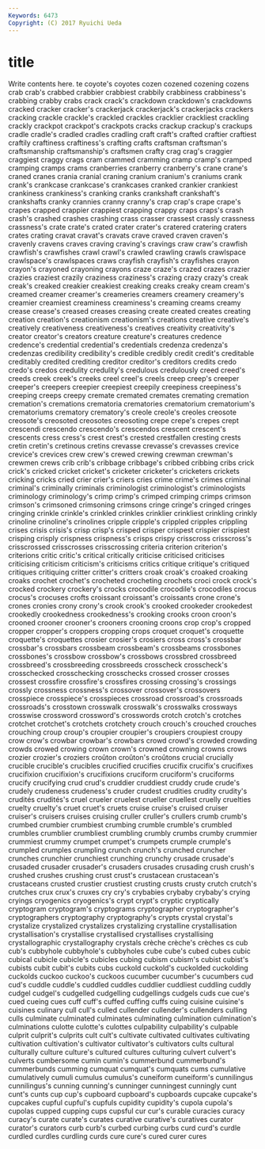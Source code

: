 ```yaml
---
Keywords: 6473 
Copyright: (C) 2017 Ryuichi Ueda
---
```


# title

Write contents here.
te coyote's
coyotes cozen cozened cozening cozens crab crab's crabbed crabbier crabbiest
crabbily crabbiness crabbiness's crabbing crabby crabs crack crack's crackdown crackdown's
crackdowns cracked cracker cracker's crackerjack crackerjack's crackerjacks crackers cracking crackle
crackle's crackled crackles cracklier crackliest crackling crackly crackpot crackpot's crackpots
cracks crackup crackup's crackups cradle cradle's cradled cradles cradling craft
craft's crafted craftier craftiest craftily craftiness craftiness's crafting crafts craftsman
craftsman's craftsmanship craftsmanship's craftsmen crafty crag crag's craggier craggiest craggy
crags cram crammed cramming cramp cramp's cramped cramping cramps crams
cranberries cranberry cranberry's crane crane's craned cranes crania cranial craning
cranium cranium's craniums crank crank's crankcase crankcase's crankcases cranked crankier
crankiest crankiness crankiness's cranking cranks crankshaft crankshaft's crankshafts cranky crannies
cranny cranny's crap crap's crape crape's crapes crapped crappier crappiest
crapping crappy craps craps's crash crash's crashed crashes crashing crass
crasser crassest crassly crassness crassness's crate crate's crated crater crater's
cratered cratering craters crates crating cravat cravat's cravats crave craved
craven craven's cravenly cravens craves craving craving's cravings craw craw's
crawfish crawfish's crawfishes crawl crawl's crawled crawling crawls crawlspace crawlspace's
crawlspaces craws crayfish crayfish's crayfishes crayon crayon's crayoned crayoning crayons
craze craze's crazed crazes crazier crazies craziest crazily craziness craziness's
crazing crazy crazy's creak creak's creaked creakier creakiest creaking creaks
creaky cream cream's creamed creamer creamer's creameries creamers creamery creamery's
creamier creamiest creaminess creaminess's creaming creams creamy crease crease's creased
creases creasing create created creates creating creation creation's creationism creationism's
creations creative creative's creatively creativeness creativeness's creatives creativity creativity's creator
creator's creators creature creature's creatures credence credence's credential credential's credentials
credenza credenza's credenzas credibility credibility's credible credibly credit credit's creditable
creditably credited crediting creditor creditor's creditors credits credo credo's credos
credulity credulity's credulous credulously creed creed's creeds creek creek's creeks
creel creel's creels creep creep's creeper creeper's creepers creepier creepiest
creepily creepiness creepiness's creeping creeps creepy cremate cremated cremates cremating
cremation cremation's cremations crematoria crematories crematorium crematorium's crematoriums crematory crematory's
creole creole's creoles creosote creosote's creosoted creosotes creosoting crepe crepe's
crepes crept crescendi crescendo crescendo's crescendos crescent crescent's crescents cress
cress's crest crest's crested crestfallen cresting crests cretin cretin's cretinous
cretins crevasse crevasse's crevasses crevice crevice's crevices crew crew's crewed
crewing crewman crewman's crewmen crews crib crib's cribbage cribbage's cribbed
cribbing cribs crick crick's cricked cricket cricket's cricketer cricketer's cricketers
crickets cricking cricks cried crier crier's criers cries crime crime's
crimes criminal criminal's criminally criminals criminologist criminologist's criminologists criminology criminology's
crimp crimp's crimped crimping crimps crimson crimson's crimsoned crimsoning crimsons
cringe cringe's cringed cringes cringing crinkle crinkle's crinkled crinkles crinklier
crinkliest crinkling crinkly crinoline crinoline's crinolines cripple cripple's crippled cripples
crippling crises crisis crisis's crisp crisp's crisped crisper crispest crispier
crispiest crisping crisply crispness crispness's crisps crispy crisscross crisscross's crisscrossed
crisscrosses crisscrossing criteria criterion criterion's criterions critic critic's critical critically
criticise criticised criticises criticising criticism criticism's criticisms critics critique critique's
critiqued critiques critiquing critter critter's critters croak croak's croaked croaking
croaks crochet crochet's crocheted crocheting crochets croci crock crock's crocked
crockery crockery's crocks crocodile crocodile's crocodiles crocus crocus's crocuses crofts
croissant croissant's croissants crone crone's crones cronies crony crony's crook
crook's crooked crookeder crookedest crookedly crookedness crookedness's crooking crooks croon
croon's crooned crooner crooner's crooners crooning croons crop crop's cropped
cropper cropper's croppers cropping crops croquet croquet's croquette croquette's croquettes
crosier crosier's crosiers cross cross's crossbar crossbar's crossbars crossbeam crossbeam's
crossbeams crossbones crossbones's crossbow crossbow's crossbows crossbred crossbreed crossbreed's crossbreeding
crossbreeds crosscheck crosscheck's crosschecked crosschecking crosschecks crossed crosser crosses crossest
crossfire crossfire's crossfires crossing crossing's crossings crossly crossness crossness's crossover
crossover's crossovers crosspiece crosspiece's crosspieces crossroad crossroad's crossroads crossroads's crosstown
crosswalk crosswalk's crosswalks crossways crosswise crossword crossword's crosswords crotch crotch's
crotches crotchet crotchet's crotchets crotchety crouch crouch's crouched crouches crouching
croup croup's croupier croupier's croupiers croupiest croupy crow crow's crowbar
crowbar's crowbars crowd crowd's crowded crowding crowds crowed crowing crown
crown's crowned crowning crowns crows crozier crozier's croziers croûton croûton's
croûtons crucial crucially crucible crucible's crucibles crucified crucifies crucifix crucifix's
crucifixes crucifixion crucifixion's crucifixions cruciform cruciform's cruciforms crucify crucifying crud
crud's cruddier cruddiest cruddy crude crude's crudely crudeness crudeness's cruder
crudest crudities crudity crudity's crudités crudités's cruel crueler cruelest crueller
cruellest cruelly cruelties cruelty cruelty's cruet cruet's cruets cruise cruise's
cruised cruiser cruiser's cruisers cruises cruising cruller cruller's crullers crumb
crumb's crumbed crumbier crumbiest crumbing crumble crumble's crumbled crumbles crumblier
crumbliest crumbling crumbly crumbs crumby crummier crummiest crummy crumpet crumpet's
crumpets crumple crumple's crumpled crumples crumpling crunch crunch's crunched cruncher
crunches crunchier crunchiest crunching crunchy crusade crusade's crusaded crusader crusader's
crusaders crusades crusading crush crush's crushed crushes crushing crust crust's
crustacean crustacean's crustaceans crusted crustier crustiest crusting crusts crusty crutch
crutch's crutches crux crux's cruxes cry cry's crybabies crybaby crybaby's
crying cryings cryogenics cryogenics's crypt crypt's cryptic cryptically cryptogram cryptogram's
cryptograms cryptographer cryptographer's cryptographers cryptography cryptography's crypts crystal crystal's crystalize
crystalized crystalizes crystalizing crystalline crystallisation crystallisation's crystallise crystallised crystallises crystallising
crystallographic crystallography crystals crèche crèche's crèches cs cub cub's cubbyhole
cubbyhole's cubbyholes cube cube's cubed cubes cubic cubical cubicle cubicle's
cubicles cubing cubism cubism's cubist cubist's cubists cubit cubit's cubits
cubs cuckold cuckold's cuckolded cuckolding cuckolds cuckoo cuckoo's cuckoos cucumber
cucumber's cucumbers cud cud's cuddle cuddle's cuddled cuddles cuddlier cuddliest
cuddling cuddly cudgel cudgel's cudgelled cudgelling cudgellings cudgels cuds cue
cue's cued cueing cues cuff cuff's cuffed cuffing cuffs cuing
cuisine cuisine's cuisines culinary cull cull's culled cullender cullender's cullenders
culling culls culminate culminated culminates culminating culmination culmination's culminations culotte
culotte's culottes culpability culpability's culpable culprit culprit's culprits cult cult's
cultivate cultivated cultivates cultivating cultivation cultivation's cultivator cultivator's cultivators cults
cultural culturally culture culture's cultured cultures culturing culvert culvert's culverts
cumbersome cumin cumin's cummerbund cummerbund's cummerbunds cumming cumquat cumquat's cumquats
cums cumulative cumulatively cumuli cumulus cumulus's cuneiform cuneiform's cunnilingus cunnilingus's
cunning cunning's cunninger cunningest cunningly cunt cunt's cunts cup cup's
cupboard cupboard's cupboards cupcake cupcake's cupcakes cupful cupful's cupfuls cupidity
cupidity's cupola cupola's cupolas cupped cupping cups cupsful cur cur's
curable curacies curacy curacy's curate curate's curates curative curative's curatives
curator curator's curators curb curb's curbed curbing curbs curd curd's
curdle curdled curdles curdling curds cure cure's cured curer cures
